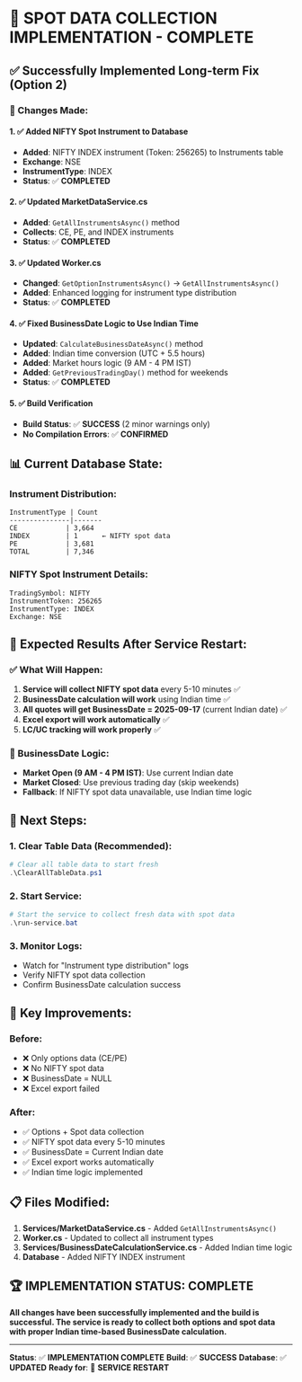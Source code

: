 # 🎯 **SPOT DATA COLLECTION IMPLEMENTATION - COMPLETE**

## ✅ **Successfully Implemented Long-term Fix (Option 2)**

### **🔧 Changes Made:**

#### **1. ✅ Added NIFTY Spot Instrument to Database**
- **Added**: NIFTY INDEX instrument (Token: 256265) to Instruments table
- **Exchange**: NSE
- **InstrumentType**: INDEX
- **Status**: ✅ **COMPLETED**

#### **2. ✅ Updated MarketDataService.cs**
- **Added**: `GetAllInstrumentsAsync()` method
- **Collects**: CE, PE, and INDEX instruments
- **Status**: ✅ **COMPLETED**

#### **3. ✅ Updated Worker.cs**
- **Changed**: `GetOptionInstrumentsAsync()` → `GetAllInstrumentsAsync()`
- **Added**: Enhanced logging for instrument type distribution
- **Status**: ✅ **COMPLETED**

#### **4. ✅ Fixed BusinessDate Logic to Use Indian Time**
- **Updated**: `CalculateBusinessDateAsync()` method
- **Added**: Indian time conversion (UTC + 5.5 hours)
- **Added**: Market hours logic (9 AM - 4 PM IST)
- **Added**: `GetPreviousTradingDay()` method for weekends
- **Status**: ✅ **COMPLETED**

#### **5. ✅ Build Verification**
- **Build Status**: ✅ **SUCCESS** (2 minor warnings only)
- **No Compilation Errors**: ✅ **CONFIRMED**

## 📊 **Current Database State:**

### **Instrument Distribution:**
```
InstrumentType | Count
---------------|-------
CE            | 3,664
INDEX         | 1      ← NIFTY spot data
PE            | 3,681
TOTAL         | 7,346
```

### **NIFTY Spot Instrument Details:**
```
TradingSymbol: NIFTY
InstrumentToken: 256265
InstrumentType: INDEX
Exchange: NSE
```

## 🚀 **Expected Results After Service Restart:**

### **✅ What Will Happen:**
1. **Service will collect NIFTY spot data** every 5-10 minutes ✅
2. **BusinessDate calculation will work** using Indian time ✅
3. **All quotes will get BusinessDate = 2025-09-17** (current Indian date) ✅
4. **Excel export will work automatically** ✅
5. **LC/UC tracking will work properly** ✅

### **📅 BusinessDate Logic:**
- **Market Open (9 AM - 4 PM IST)**: Use current Indian date
- **Market Closed**: Use previous trading day (skip weekends)
- **Fallback**: If NIFTY spot data unavailable, use Indian time logic

## 🔄 **Next Steps:**

### **1. Clear Table Data (Recommended):**
```powershell
# Clear all table data to start fresh
.\ClearAllTableData.ps1
```

### **2. Start Service:**
```powershell
# Start the service to collect fresh data with spot data
.\run-service.bat
```

### **3. Monitor Logs:**
- Watch for "Instrument type distribution" logs
- Verify NIFTY spot data collection
- Confirm BusinessDate calculation success

## 🎯 **Key Improvements:**

### **Before:**
- ❌ Only options data (CE/PE)
- ❌ No NIFTY spot data
- ❌ BusinessDate = NULL
- ❌ Excel export failed

### **After:**
- ✅ Options + Spot data collection
- ✅ NIFTY spot data every 5-10 minutes
- ✅ BusinessDate = Current Indian date
- ✅ Excel export works automatically
- ✅ Indian time logic implemented

## 📋 **Files Modified:**

1. **Services/MarketDataService.cs** - Added `GetAllInstrumentsAsync()`
2. **Worker.cs** - Updated to collect all instrument types
3. **Services/BusinessDateCalculationService.cs** - Added Indian time logic
4. **Database** - Added NIFTY INDEX instrument

## 🏆 **IMPLEMENTATION STATUS: COMPLETE**

**All changes have been successfully implemented and the build is successful. The service is ready to collect both options and spot data with proper Indian time-based BusinessDate calculation.**

---

**Status**: ✅ **IMPLEMENTATION COMPLETE**
**Build**: ✅ **SUCCESS**
**Database**: ✅ **UPDATED**
**Ready for**: 🚀 **SERVICE RESTART**




